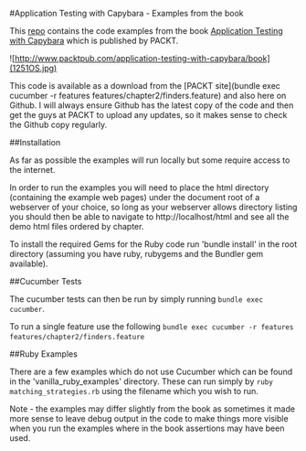 #Application Testing with Capybara - Examples from the book

This [repo](http://github.com/mcrmfc/application_testing_with_capybara) contains the code examples from the book [Application Testing with Capybara](http://www.packtpub.com/application-testing-with-capybara/book) which is published by PACKT.

![http://www.packtpub.com/application-testing-with-capybara/book](1251OS.jpg)

This code is available as a download from the [PACKT site](bundle exec cucumber -r features features/chapter2/finders.feature) and also here on Github.  I will always ensure Github has the latest copy of the code and then get the guys at PACKT to upload any updates, so it makes sense to check the Github copy regularly.

##Installation

As far as possible the examples will run locally but some require access to the internet.

In order to run the examples you will need to place the html directory (containing the example web pages) under the document root of a webserver of your choice, so long as your webserver allows directory listing you should then be able to navigate to http://localhost/html and see all the demo html files ordered by chapter.

To install the required Gems for the Ruby code run 'bundle install' in the root directory (assuming you have ruby, rubygems and the Bundler gem available).

##Cucumber Tests

The cucumber tests can then be run by simply running `bundle exec cucumber`.

To run a single feature use the following `bundle exec cucumber -r features features/chapter2/finders.feature`

##Ruby Examples

There are a few examples which do not use Cucumber which can be found in the 'vanilla_ruby_examples' directory.  These can run simply by `ruby matching_strategies.rb` using the filename which you wish to run.

Note - the examples may differ slightly from the book as sometimes it made more sense to leave debug output in the code to make things more visible when you run the examples where in the book assertions may have been used.
